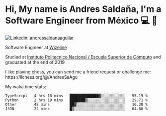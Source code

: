 # Hi, My name is Andres Saldaña, I'm a Software Engineer from México :computer: :boy:

[![Linkedin: andressaldanaaguilar](https://img.shields.io/badge/-andressaldanaaguilar-blue?style=flat-square&logo=Linkedin&logoColor=white&link=https://www.linkedin.com/in/thaianebraga/)](https://www.linkedin.com/in/andressaldanaaguilar)

<p>Software Engineer at <a href="https://www.wizeline.com/">Wizeline</a></p>
<p>Studied at <a href="https://en.wikipedia.org/wiki/ESCOM">Instituto Politecnico Nacional / Escuela Superior de Cómputo</a> and graduated at the end of 2019</p>
<p>I like playing chess, you can send me a friend request or challenge me: https://lichess.org/@/AndresSaAgu</p>

<p> My waka time stats: </p>

<!--START_SECTION:waka-->
```text
TypeScript   4 hrs 18 mins   █████████████▓░░░░░░░░░░░   55.19 % 
Python       2 hrs 19 mins   ███████▒░░░░░░░░░░░░░░░░░   29.71 % 
Other        48 mins         ██▓░░░░░░░░░░░░░░░░░░░░░░   10.30 % 
JSON         22 mins         █▒░░░░░░░░░░░░░░░░░░░░░░░   04.80 % 
```
<!--END_SECTION:waka-->
